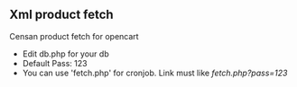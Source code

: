 ## Xml product fetch

Censan product fetch for opencart

* Edit db.php for your db
* Default Pass: 123
* You can use 'fetch.php' for cronjob. Link must like  _fetch.php?pass=123_

